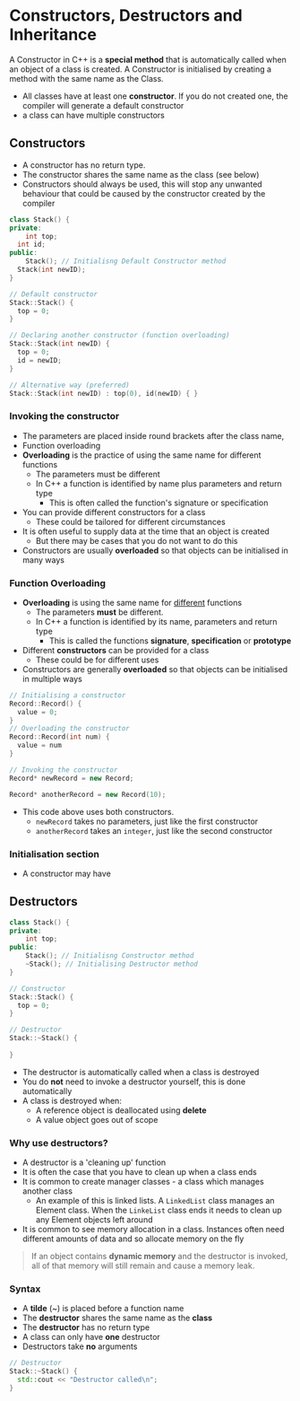 # Constructors, Destructors and Inheritance

A Constructor in C++ is a **special method** that is automatically called when an object of a class is created. A Constructor is initialised by creating a method with the same name as the Class.

- All classes have at least one **constructor**. If you do not created one, the compiler will generate a default constructor
- a class can have multiple constructors

## Constructors

- A constructor has no return type.
- The constructor shares the same name as the class (see below)
- Constructors should always be used, this will stop any unwanted behaviour that could be caused by the constructor created by the compiler

```C++
class Stack() {
private:
	int top;
  int id;
public:
	Stack(); // Initialisng Default Constructor method
  Stack(int newID);
}

// Default constructor
Stack::Stack() {
  top = 0;
}

// Declaring another constructor (function overloading)
Stack::Stack(int newID) {
  top = 0;
  id = newID;
}

// Alternative way (preferred)
Stack::Stack(int newID) : top(0), id(newID) { }
```

### Invoking the constructor

- The parameters are placed inside round brackets after the class name,
- Function overloading
- **Overloading** is the practice of using the same name for different functions
  - The parameters must be different
  - In C++ a function is identified by name plus parameters and return type
    - This is often called the function's signature or specification
- You can provide different constructors for a class
  - These could be tailored for different circumstances
- It is often useful to supply data at the time that an object is created
  - But there may be cases that you do not want to do this
- Constructors are usually **overloaded** so that objects can be initialised in many ways

### Function Overloading

- **Overloading** is using the same name for <u>different</u> functions
  - The parameters **must** be different.
  - In C++ a function is identified by its name, parameters and return type
    - This is called the functions **signature**, **specification** or **prototype**
- Different **constructors** can be provided for a class
  - These could be for different uses
- Constructors are generally **overloaded** so that objects can be initialised in multiple ways

```C++
// Initialising a constructor
Record::Record() {
  value = 0;
}
// Overloading the constructor
Record::Record(int num) {
  value = num
}

// Invoking the constructor
Record* newRecord = new Record;

Record* anotherRecord = new Record(10);
```

- This code above uses both constructors. 
  - `newRecord` takes no parameters, just like the first constructor
  - `anotherRecord` takes an `integer`, just like the second constructor 

### Initialisation section 

- A constructor may have

## Destructors

```C++
class Stack() {
private:
	int top;
public:
	Stack(); // Initialisng Constructor method
 	~Stack(); // Initialising Destructor method
} 

// Constructor
Stack::Stack() {
  top = 0;
}

// Destructor
Stack::~Stack() {
  
}
```

- The destructor is automatically called when a class is destroyed
- You do **not** need to invoke a destructor yourself, this is done automatically
- A class is destroyed when:
  - A reference object is deallocated using **delete**
  - A value object goes out of scope


### Why use destructors?

- A destructor is a 'cleaning up' function
- It is often the case that you have to clean up when a class ends
- It is common to create manager classes - a class which manages another class
  - An example of this is linked lists. A `LinkedList` class manages an Element class. When the `LinkeList` class ends it needs to clean up any Element objects left around
- It is common to see memory allocation in a class. Instances often need different amounts of data and so allocate memory on the fly

> If an object contains **dynamic memory** and the destructor is invoked, all of that memory will still remain and cause a memory leak.

### Syntax

- A **tilde** (~) is placed before a function name
- The **destructor** shares the same name as the **class**
- The **destructor** has no return type
- A class can only have **one** destructor
- Destructors take **no** arguments 

``` C++
// Destructor
Stack::~Stack() {
  std::cout << "Destructor called\n";
}
```

